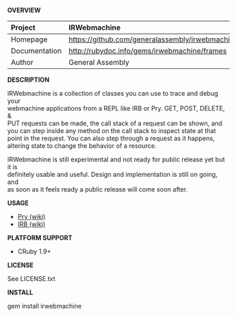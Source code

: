 __OVERVIEW__


| Project         | IRWebmachine   
|:----------------|:--------------------------------------------------
| Homepage        | https://github.com/generalassembly/irwebmachine
| Documentation   | http://rubydoc.info/gems/irwebmachine/frames
| Author          | General Assembly

__DESCRIPTION__

IRWebmachine is a collection of classes you can use to trace and debug your    
webmachine applications from a REPL like IRB or Pry. GET, POST, DELETE, &  
PUT requests can be made, the call stack of a request can be shown, and   
you can step inside any method on the call stack to inspect state at that   
point in the request. You can also step through a request as it happens,  
altering state to change the behavior of a resource.

IRWebmachine is still experimental and not ready for public release yet but it is  
definitely usable and useful. Design and implementation is still on going, and  
as soon as it feels ready a public release will come soon after.

__USAGE__

- [Pry (wiki)](https://github.com/generalassembly/irwebmachine/wiki/Pry)
- [IRB (wiki)](https://github.com/generalassembly/irwebmachine/wiki/irb)

__PLATFORM SUPPORT__

  - CRuby 1.9+

__LICENSE__

See LICENSE.txt

__INSTALL__

gem install irwebmachine
